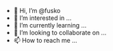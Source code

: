 - 👋 Hi, I’m @fusko
- 👀 I’m interested in ...
- 🌱 I’m currently learning ...
- 💞️ I’m looking to collaborate on ...
- 📫 How to reach me ...

<!---
fusko/fusko is a ✨ special ✨ repository because its `README.md` (this file) appears on your GitHub profile.
You can click the Preview link to take a look at your changes.
--->
